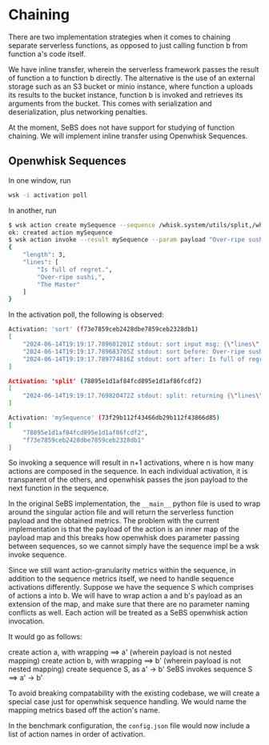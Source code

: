 # Chaining

There are two implementation strategies when it comes to chaining separate serverless functions, as opposed to just calling function b from function a's code itself.

We have inline transfer, wherein the serverless framework passes the result of function a to function b directly.
The alternative is the use of an external storage such as an S3 bucket or minio instance, where function a uploads its results to the bucket instance, function b is invoked and retrieves its arguments from the bucket. This comes with serialization and deserialization, plus networking penalties.

At the moment, SeBS does not have support for studying of function chaining. We will implement inline transfer using Openwhisk Sequences.

## Openwhisk Sequences

In one window, run

```bash
wsk -i activation poll
```

In another, run

```bash
$ wsk action create mySequence --sequence /whisk.system/utils/split,/whisk.system/utils/sort
ok: created action mySequence
$ wsk action invoke --result mySequence --param payload "Over-ripe sushi,\nThe Master\nIs full of regret."
{
    "length": 3,
    "lines": [
        "Is full of regret.",
        "Over-ripe sushi,",
        "The Master"
    ]
}
```

In the activation poll, the following is observed:

```bash
Activation: 'sort' (f73e7859ceb2428dbe7859ceb2328db1)
[
    "2024-06-14T19:19:17.789601201Z stdout: sort input msg: {\"lines\":[\"Over-ripe sushi,\",\"The Master\",\"Is full of regret.\"],\"payload\":\"Over-ripe sushi,\\nThe Master\\nIs full of regret.\"}",
    "2024-06-14T19:19:17.789683705Z stdout: sort before: Over-ripe sushi,,The Master,Is full of regret.",
    "2024-06-14T19:19:17.789774816Z stdout: sort after: Is full of regret.,Over-ripe sushi,,The Master"
]

Activation: 'split' (78895e1d1af84fcd895e1d1af86fcdf2)
[
    "2024-06-14T19:19:17.769820472Z stdout: split: returning {\"lines\":[\"Over-ripe sushi,\",\"The Master\",\"Is full of regret.\"],\"payload\":\"Over-ripe sushi,\\nThe Master\\nIs full of regret.\"}"
]

Activation: 'mySequence' (73f29b112f43466db29b112f43866d85)
[
    "78895e1d1af84fcd895e1d1af86fcdf2",
    "f73e7859ceb2428dbe7859ceb2328db1"
]
```

So invoking a sequence will result in n+1 activations, where n is how many actions are composed in the sequence. In each individual activation, it is transparent of the others, and openwhisk passes the json payload to the next function in the sequence.

In the original SeBS implementation, the `__main__` python file is used to wrap around the singular action file and will return the serverless function payload and the obtained metrics. The problem with the current implementation is that the payload of the action is an inner map of the payload map and this breaks how openwhisk does parameter passing between sequences, so we cannot simply have the sequence impl be a wsk invoke sequence.

Since we still want action-granularity metrics within the sequence, in addition to the sequence metrics itself, we need to handle sequence activations differently. Suppose we have the sequence S which comprises of actions a into b. We will have to wrap action a and b's payload as an extension of the map, and make sure that there are no parameter naming conflicts as well. Each action will be treated as a SeBS openwhisk action invocation.

It would go as follows:

create action a, with wrapping ==> a' (wherein payload is not nested mapping)
create action b, with wrapping ==> b' (wherein payload is not nested mapping)
create sequence S, as a' -> b'
SeBS invokes sequence S ==> a' -> b'

To avoid breaking compatability with the existing codebase, we will create a special case just for openwhisk sequence handling. We would name the mapping metrics based off the action's name.

In the benchmark configuration, the `config.json` file would now include a list of action names in order of activation.